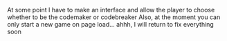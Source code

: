 At some point I have to make an interface and allow the player 
to choose whether to be the codemaker or codebreaker
Also, at the moment you can only start a new game on page
load... ahhh, I will return to fix everything soon
